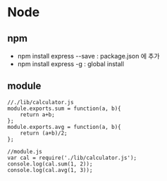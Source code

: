 # Node

## npm

* npm install express --save : package.json 에 추가
* npm install express -g : global install

## module

```
//./lib/calculator.js
module.exports.sum = function(a, b){
	return a+b;
};
module.exports.avg = function(a, b){
	return (a+b)/2;
};

//module.js
var cal = require('./lib/calculator.js');
console.log(cal.sum(1, 2));
console.log(cal.avg(1, 3));
```
